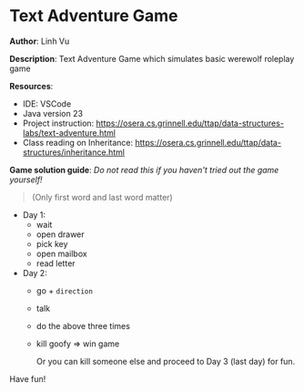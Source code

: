 # Text Adventure Game

**Author**: Linh Vu

**Description**: Text Adventure Game which simulates basic werewolf roleplay game

**Resources**:

- IDE: VSCode
- Java version 23
- Project instruction: https://osera.cs.grinnell.edu/ttap/data-structures-labs/text-adventure.html
- Class reading on Inheritance: https://osera.cs.grinnell.edu/ttap/data-structures/inheritance.html

**Game solution guide**:
_Do not read this if you haven't tried out the game yourself!_

> (Only first word and last word matter)

- Day 1:
  - wait
  - open drawer
  - pick key
  - open mailbox
  - read letter
- Day 2:
  - go + `direction`
  - talk
  - do the above three times
  - kill goofy => win game

    Or you can kill someone else and proceed to Day 3 (last day) for fun.

Have fun!
